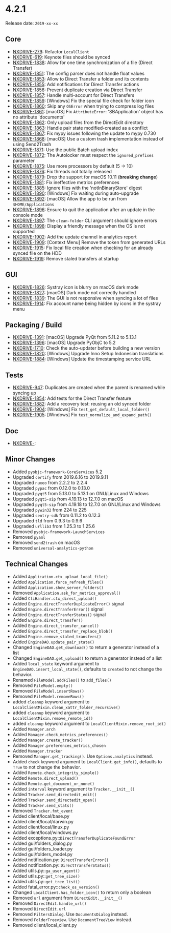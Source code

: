 # 4.2.1

Release date: `2019-xx-xx`

## Core

- [NXDRIVE-279](https://jira.nuxeo.com/browse/NXDRIVE-279): Refactor `LocalClient`
- [NXDRIVE-619](https://jira.nuxeo.com/browse/NXDRIVE-619): Keynote files should be synced
- [NXDRIVE-1838](https://jira.nuxeo.com/browse/NXDRIVE-1838): Allow for one time synchronization of a file (Direct Transfer)
- [NXDRIVE-1851](https://jira.nuxeo.com/browse/NXDRIVE-1851): The config parser does not handle float values
- [NXDRIVE-1853](https://jira.nuxeo.com/browse/NXDRIVE-1853): Allow to Direct Transfer a folder and its contents
- [NXDRIVE-1855](https://jira.nuxeo.com/browse/NXDRIVE-1855): Add notifications for Direct Transfer actions
- [NXDRIVE-1856](https://jira.nuxeo.com/browse/NXDRIVE-1856): Prevent duplicate creation via Direct Transfer
- [NXDRIVE-1857](https://jira.nuxeo.com/browse/NXDRIVE-1857): Handle multi-account for Direct Transfers
- [NXDRIVE-1859](https://jira.nuxeo.com/browse/NXDRIVE-1859): [Windows] Fix the special file check for folder icon
- [NXDRIVE-1860](https://jira.nuxeo.com/browse/NXDRIVE-1860): Skip any `OSError` when trying to compress log files
- [NXDRIVE-1861](https://jira.nuxeo.com/browse/NXDRIVE-1861): [macOS] Fix `AttributeError`: 'SBApplication' object has no attribute 'documents'
- [NXDRIVE-1862](https://jira.nuxeo.com/browse/NXDRIVE-1862): Only upload files from the DirectEdit directory
- [NXDRIVE-1863](https://jira.nuxeo.com/browse/NXDRIVE-1863): Handle pair state modified-created as a conflict
- [NXDRIVE-1867](https://jira.nuxeo.com/browse/NXDRIVE-1867): Fix mypy issues following the update to mypy 0.730
- [NXDRIVE-1868](https://jira.nuxeo.com/browse/NXDRIVE-1868): [macOS] Use a custom trash implementation instead of using Send2Trash
- [NXDRIVE-1871](https://jira.nuxeo.com/browse/NXDRIVE-1871): Use the public Batch upload index
- [NXDRIVE-1872](https://jira.nuxeo.com/browse/NXDRIVE-1872): The Autolocker must respect the `ignored_prefixes` parameter
- [NXDRIVE-1875](https://jira.nuxeo.com/browse/NXDRIVE-1875): Use more processors by default (5 -> 10)
- [NXDRIVE-1876](https://jira.nuxeo.com/browse/NXDRIVE-1876): Fix threads not totally released
- [NXDRIVE-1879](https://jira.nuxeo.com/browse/NXDRIVE-1879): Drop the support for macOS 10.11 (**breaking change**)
- [NXDRIVE-1881](https://jira.nuxeo.com/browse/NXDRIVE-1881): Fix ineffective metrics preferences
- [NXDRIVE-1885](https://jira.nuxeo.com/browse/NXDRIVE-1885): Ignore files with the 'notInBinaryStore' digest
- [NXDRIVE-1890](https://jira.nuxeo.com/browse/NXDRIVE-1890): [Windows] Fix waiting during auto-upgrade
- [NXDRIVE-1892](https://jira.nuxeo.com/browse/NXDRIVE-1892): [macOS] Allow the app to be run from `$HOME/Applications`
- [NXDRIVE-1896](https://jira.nuxeo.com/browse/NXDRIVE-1896): Ensure to quit the application after an update in the console mode
- [NXDRIVE-1897](https://jira.nuxeo.com/browse/NXDRIVE-1897): The `clean-folder` CLI argument should ignore errors
- [NXDRIVE-1898](https://jira.nuxeo.com/browse/NXDRIVE-1898): Display a friendly message when the OS is not supported
- [NXDRIVE-1902](https://jira.nuxeo.com/browse/NXDRIVE-1902): Add the update channel in analytics report
- [NXDRIVE-1909](https://jira.nuxeo.com/browse/NXDRIVE-1909): [Context Menu] Remove the token from generated URLs
- [NXDRIVE-1915](https://jira.nuxeo.com/browse/NXDRIVE-1915): Fix local file creation when checking for an already synced file on the HDD
- [NXDRIVE-1919](https://jira.nuxeo.com/browse/NXDRIVE-1919): Remove staled transfers at startup

## GUI

- [NXDRIVE-1826](https://jira.nuxeo.com/browse/NXDRIVE-1826): Systray icon is blurry on macOS dark mode
- [NXDRIVE-1827](https://jira.nuxeo.com/browse/NXDRIVE-1827): [macOS] Dark mode not correctly handled
- [NXDRIVE-1839](https://jira.nuxeo.com/browse/NXDRIVE-1839): The GUI is not responsive when syncing a lot of files
- [NXDRIVE-1914](https://jira.nuxeo.com/browse/NXDRIVE-1914): Fix account name being hidden by icons in the systray menu

## Packaging / Build

- [NXDRIVE-1391](https://jira.nuxeo.com/browse/NXDRIVE-1391): [macOS] Upgrade PyQt from 5.11.2 to 5.13.1
- [NXDRIVE-1396](https://jira.nuxeo.com/browse/NXDRIVE-1396): [macOS] Upgrade PyObjC to 5.2
- [NXDRIVE-1710](https://jira.nuxeo.com/browse/NXDRIVE-1710): Check the auto-updater before building a new version
- [NXDRIVE-1820](https://jira.nuxeo.com/browse/NXDRIVE-1820): [Windows] Upgrade Inno Setup Indonesian translations
- [NXDRIVE-1884](https://jira.nuxeo.com/browse/NXDRIVE-1884): [Windows] Update the timestamping service URL

## Tests

- [NXDRIVE-947](https://jira.nuxeo.com/browse/NXDRIVE-947): Duplicates are created when the parent is renamed while syncing up
- [NXDRIVE-1854](https://jira.nuxeo.com/browse/NXDRIVE-1854): Add tests for the Direct Transfer feature
- [NXDRIVE-1882](https://jira.nuxeo.com/browse/NXDRIVE-1882): Add a recovery test: reusing an old synced folder
- [NXDRIVE-1904](https://jira.nuxeo.com/browse/NXDRIVE-1904): [Windows] Fix `test_get_default_local_folder()`
- [NXDRIVE-1905](https://jira.nuxeo.com/browse/NXDRIVE-1905): [Windows] Fix `test_normalize_and_expand_path()`

## Doc

- [NXDRIVE-](https://jira.nuxeo.com/browse/NXDRIVE-):

## Minor Changes

- Added `pyobjc-framework-CoreServices` 5.2
- Upgraded `certify` from 2019.6.16 to 2019.9.11
- Upgraded `nuxeo` from 2.2.2 to 2.2.4
- Upgraded `pypac` from 0.12.0 to 0.13.0
- Upgraded `pyqt5` from 5.13.0 to 5.13.1 on GNU/Linux and Windows
- Upgraded `pyqt5-sip` from 4.19.13 to 12.7.0 on macOS
- Upgraded `pyqt5-sip` from 4.19.18 to 12.7.0 on GNU/Linux and Windows
- Upgraded `pywin32` from 224 to 225
- Upgraded `sentry-sdk` from 0.11.2 to 0.12.3
- Upgraded `tld` from 0.9.3 to 0.9.6
- Upgraded `urllib3` from 1.25.3 to 1.25.6
- Removed `pyobjc-framework-LaunchServices`
- Removed `pyaml`
- Removed `send2trash` on macOS
- Removed `universal-analytics-python`

## Technical Changes

- Added `Application.ctx_upload_local_file()`
- Added `Application.force_refresh_files()`
- Added `Application.show_server_folders()`
- Removed `Application.ask_for_metrics_approval()`
- Added `CliHandler.ctx_direct_upload()`
- Added `Engine.directTranferDuplicateError()` signal
- Added `Engine.directTranferError()` signal
- Added `Engine.directTranferStatus()` signal
- Added `Engine.direct_transfer()`
- Added `Engine.direct_transfer_cancel()`
- Added `Engine.direct_transfer_replace_blob()`
- Added `Engine.remove_staled_transfers()`
- Added `EngineDAO.update_pair_state()`
- Changed `EngineDAO.get_download()` to return a generator instead of a list
- Changed `EngineDAO.get_upload()` to return a generator instead of a list
- Added `local_state` keyword argument to `EngineDAO.insert_local_state()`, defaults to `created` to not change the behavior.
- Renamed `FileModel.addFiles()` to `add_files()`
- Removed `FileModel.empty()`
- Removed `FileModel.insertRows()`
- Removed `FileModel.removeRows()`
- added `cleanup` keyword argument to `LocalClientMixin.clean_xattr_folder_recursive()`
- added `cleanup` keyword argument to `LocalClientMixin.remove_remote_id()`
- added `cleanup` keyword argument to `LocalClientMixin.remove_root_id()`
- Added `Manager.arch`
- Added `Manager.check_metrics_preferences()`
- Added `Manager.create_tracker()`
- Added `Manager.preferences_metrics_chosen`
- Added `Manager.tracker`
- Removed `Manager.get_tracking()`. Use `Options.analytics` instead.
- Added `check` keyword argument to `LocalClient.get_info()`, defaults to `True` to not change the behavior.
- Added `Remote.check_integrity_simple()`
- Added `Remote.direct_upload()`
- Added `Remote.get_document_or_none()`
- Added `interval` keyword argument to `Tracker.__init__()`
- Added `Tracker.send_directedit_edit()`
- Added `Tracker.send_directedit_open()`
- Added `Tracker.send_stats()`
- Removed `Tracker.fmt_event`
- Added client/local/base.py
- Added client/local/darwin.py
- Added client/local/linux.py
- Added client/local/windows.py
- Added exceptions.py::`DirectTransferDuplicateFoundError`
- Added gui/folders_dialog.py
- Added gui/folders_loader.py
- Added gui/folders_model.py
- Added notification.py::`DirectTransferError()`
- Added notification.py::`DirectTransferStatus()`
- Added utils.py::`ga_user_agent()`
- Added utils.py::`get_tree_size()`
- Added utils.py::`get_tree_list()`
- Added fatal_error.py::`check_os_version()`
- Changed `LocalClient.has_folder_icon()` to return only a boolean
- Removed `url` argument from `DirectEdit.__init__()`
- Removed `DirectEdit.handle_url()`
- Removed `DirectEdit.url`
- Removed `FiltersDialog`. Use `DocumentsDialog` instead.
- Removed `FolderTreeview`. Use `DocumentTreeView` instead.
- Removed client/local_client.py
